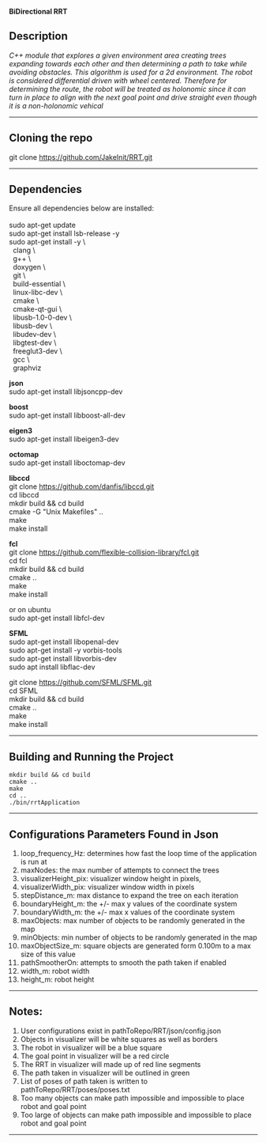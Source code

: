 **BiDirectional RRT**

## Description
*C++ module that explores a given environment area creating trees expanding towards 
each other and then determining a path to take while avoiding obstacles. This algorithm
is used for a 2d environment. The robot is considered differential driven with wheel centered.
Therefore for determining the route, the robot will be treated as holonomic since it can turn 
in place to align with the next goal point and drive straight even though it is a non-holonomic 
vehical*

---

## Cloning the repo

git clone https://github.com/JakeInit/RRT.git

---

## Dependencies
Ensure all dependencies below are installed: <br />  <br />
sudo apt-get update <br />
sudo apt-get install lsb-release -y <br />
sudo apt-get install -y \ <br />
&nbsp;&nbsp;clang \ <br />
&nbsp;&nbsp;g++ \ <br />
&nbsp;&nbsp;doxygen \ <br />
&nbsp;&nbsp;git \ <br />
&nbsp;&nbsp;build-essential \ <br />
&nbsp;&nbsp;linux-libc-dev \ <br />
&nbsp;&nbsp;cmake \ <br />
&nbsp;&nbsp;cmake-qt-gui \ <br />
&nbsp;&nbsp;libusb-1.0-0-dev \ <br />
&nbsp;&nbsp;libusb-dev \ <br />
&nbsp;&nbsp;libudev-dev \ <br />
&nbsp;&nbsp;libgtest-dev \ <br />
&nbsp;&nbsp;freeglut3-dev \ <br />
&nbsp;&nbsp;gcc \ <br />
&nbsp;&nbsp;graphviz

**json**<br />
sudo apt-get install libjsoncpp-dev

**boost**<br />
sudo apt-get install libboost-all-dev

**eigen3**<br />
sudo apt-get install libeigen3-dev

**octomap**<br />
sudo apt-get install liboctomap-dev

**libccd**<br />
git clone https://github.com/danfis/libccd.git <br />
cd libccd <br />
mkdir build && cd build <br />
cmake -G "Unix Makefiles" .. <br />
make <br />
make install <br />

**fcl**<br />
git clone https://github.com/flexible-collision-library/fcl.git <br />
cd fcl <br />
mkdir build && cd build <br />
cmake .. <br />
make <br />
make install <br />

or on ubuntu <br />
sudo apt-get install libfcl-dev

**SFML**<br />
sudo apt-get install libopenal-dev <br />
sudo apt-get install -y vorbis-tools <br />
sudo apt-get install libvorbis-dev <br />
sudo apt install libflac-dev <br />

git clone https://github.com/SFML/SFML.git <br />
cd SFML <br />
mkdir build && cd build <br />
cmake .. <br />
make <br />
make install <br />

---

## Building and Running the Project
	mkdir build && cd build
	cmake ..
	make
	cd ..
	./bin/rrtApplication
	
---

## Configurations Parameters Found in Json
1. loop_frequency_Hz:    determines how fast the loop time of the application is run at <br />
2. maxNodes:             the max number of attempts to connect the trees <br />
3. visualizerHeight_pix: visualizer window height in pixels, <br />
4. visualizerWidth_pix:  visualizer window width in pixels <br />
5. stepDistance_m:       max distance to expand the tree on each iteration <br />
6. boundaryHeight_m:     the +/- max y values of the coordinate system <br />
7. boundaryWidth_m:      the +/- max x values of the coordinate system <br />
8. maxObjects:           max number of objects to be randomly generated in the map <br />
9. minObjects:           min number of objects to be randomly generated in the map <br />
10. maxObjectSize_m:      square objects are generated form 0.100m to a max size of this value <br />
11. pathSmootherOn:       attempts to smooth the path taken if enabled <br />
12. width_m:              robot width <br />
13. height_m:             robot height <br />

---

## Notes:
1. User configurations exist in pathToRepo/RRT/json/config.json
2. Objects in visualizer will be white squares as well as borders
3. The robot in visualizer will be a blue square
4. The goal point in visualizer will be a red circle
5. The RRT in visualizer will made up of red line segments
6. The path taken in visualizer will be outlined in green
7. List of poses of path taken is written to pathToRepo/RRT/poses/poses.txt
8. Too many objects can make path impossible and impossible to place robot and goal point
9. Too large of objects can make path impossible and impossible to place robot and goal point

---

